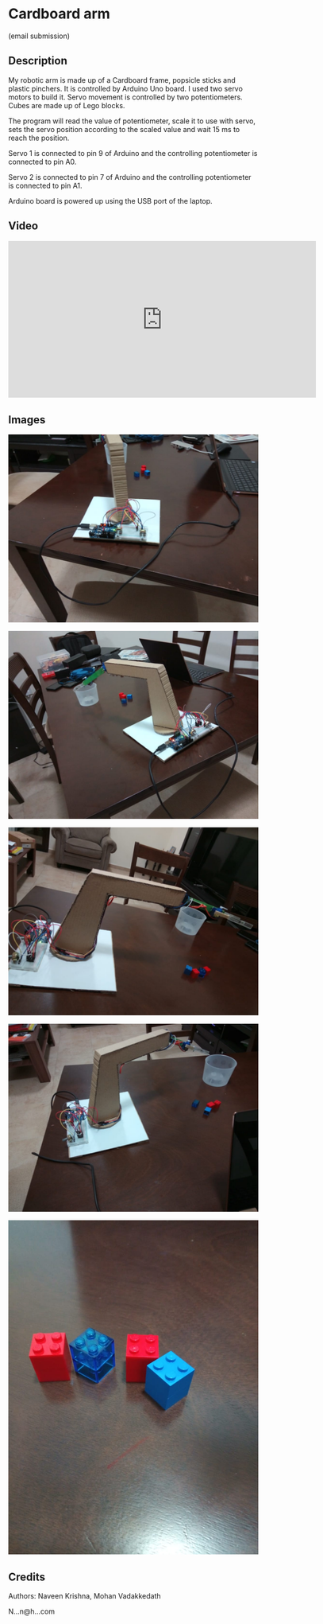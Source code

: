 # Cardboard arm

(email submission)

## Description

My robotic arm is made up of a Cardboard frame, popsicle sticks and plastic pinchers. It is controlled by Arduino Uno board. I used two servo motors to build it. Servo movement is controlled by two potentiometers. Cubes are made up of Lego blocks.

The program will read the value of potentiometer, scale it to use with servo, sets the servo position according to the scaled value and wait 15 ms to reach the position.

Servo 1 is connected to pin 9 of Arduino and the controlling potentiometer is connected to pin A0. 

Servo 2 is connected to pin 7 of Arduino and the controlling potentiometer is connected to pin A1. 

Arduino board is powered up using the USB port of the laptop.




## Video


<iframe width="620" height="315" src="http://www.youtube.com/embed/gnRgOf3jcVo" frameborder="0" allowfullscreen></iframe>


## Images

![RA1.jfif](RA1.jfif)

![RA2.jfif](RA2.jfif)

![RA3.jfif](RA3.jfif)

![RA4.jfif](RA4.jfif)

![Cubes.jfif](Cubes.jfif)

## Credits

Authors: Naveen Krishna, Mohan Vadakkedath

N...n@h...com




